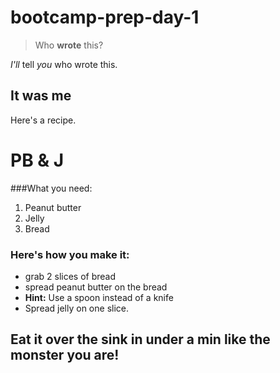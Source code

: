 # bootcamp-prep-day-1

>Who **wrote** this?

_I'll_ tell _you_ who wrote this. 

## It was me

Here's a recipe. 

# PB & J

###What you need:

1. Peanut butter
1. Jelly
1. Bread

### Here's how you make it:
* grab 2 slices of bread
* spread peanut butter on the bread
* **Hint:** Use a spoon instead of a knife
* Spread jelly on one slice.

## Eat it over the sink in under a min like the monster you are!



